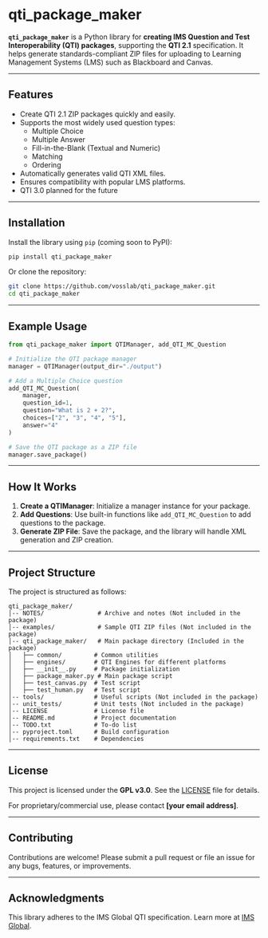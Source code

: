 # qti_package_maker

**`qti_package_maker`** is a Python library for **creating IMS Question and Test Interoperability (QTI) packages**, supporting the **QTI 2.1** specification. It helps generate standards-compliant ZIP files for uploading to Learning Management Systems (LMS) such as Blackboard and Canvas.

---

## Features

- Create QTI 2.1 ZIP packages quickly and easily.
- Supports the most widely used question types:
  - Multiple Choice
  - Multiple Answer
  - Fill-in-the-Blank (Textual and Numeric)
  - Matching
  - Ordering
- Automatically generates valid QTI XML files.
- Ensures compatibility with popular LMS platforms.
- QTI 3.0 planned for the future

---

## Installation

Install the library using `pip` (coming soon to PyPI):

```bash
pip install qti_package_maker
```

Or clone the repository:

```bash
git clone https://github.com/vosslab/qti_package_maker.git
cd qti_package_maker
```

---

## Example Usage

```python
from qti_package_maker import QTIManager, add_QTI_MC_Question

# Initialize the QTI package manager
manager = QTIManager(output_dir="./output")

# Add a Multiple Choice question
add_QTI_MC_Question(
    manager,
    question_id=1,
    question="What is 2 + 2?",
    choices=["2", "3", "4", "5"],
    answer="4"
)

# Save the QTI package as a ZIP file
manager.save_package()
```

---

## How It Works

1. **Create a QTIManager**: Initialize a manager instance for your package.
2. **Add Questions**: Use built-in functions like `add_QTI_MC_Question` to add questions to the package.
3. **Generate ZIP File**: Save the package, and the library will handle XML generation and ZIP creation.

---

## Project Structure

The project is structured as follows:

```
qti_package_maker/
│-- NOTES/               # Archive and notes (Not included in the package)
│-- examples/            # Sample QTI ZIP files (Not included in the package)
│-- qti_package_maker/   # Main package directory (Included in the package)
│   ├── common/         # Common utilities
│   ├── engines/        # QTI Engines for different platforms
│   ├── __init__.py     # Package initialization
│   ├── package_maker.py # Main package script
│   ├── test_canvas.py  # Test script
│   ├── test_human.py   # Test script
│-- tools/              # Useful scripts (Not included in the package)
│-- unit_tests/         # Unit tests (Not included in the package)
│-- LICENSE             # License file
│-- README.md           # Project documentation
│-- TODO.txt            # To-do list
│-- pyproject.toml      # Build configuration
│-- requirements.txt    # Dependencies
```

---

## License

This project is licensed under the **GPL v3.0**. See the [LICENSE](LICENSE) file for details.

For proprietary/commercial use, please contact **[your email address]**.

---

## Contributing

Contributions are welcome! Please submit a pull request or file an issue for any bugs, features, or improvements.

---

## Acknowledgments

This library adheres to the IMS Global QTI specification. Learn more at [IMS Global](https://www.imsglobal.org/question/).
